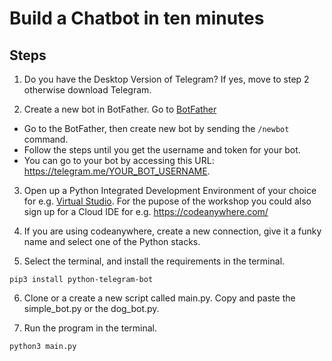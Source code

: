 # Build a Chatbot in ten minutes

## Steps
1. Do you have the Desktop Version of Telegram? If yes, move to step 2 otherwise download Telegram.

2. Create a new bot in BotFather. Go to [BotFather](https://telegram.me/BotFather)

* Go to the BotFather, then create new bot by sending the ```/newbot``` command. 
* Follow the steps until you get the username and token for your bot.
* You can go to your bot by accessing this URL: https://telegram.me/YOUR_BOT_USERNAME.

3. Open up a Python Integrated Development Environment of your choice for e.g. [Virtual Studio](https://visualstudio.microsoft.com/).
For the pupose of the workshop you could also sign up for a Cloud IDE for e.g. https://codeanywhere.com/

4. If you are using codeanywhere, create a new connection, give it a funky name and select one of the Python stacks.

5. Select the terminal, and install the requirements in the terminal.

```pip3 install python-telegram-bot```

6. Clone or a create a new script called main.py. Copy and paste the simple_bot.py or the dog_bot.py.

7. Run the program in the terminal.

```python3 main.py```
